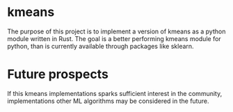 # kmeans
The purpose of this project is to implement a version of kmeans as a python module written in Rust.
The goal is a better performing kmeans module for python, than is currently available through packages like sklearn.

# Future prospects
If this kmeans implementations sparks sufficient interest in the community, implementations other ML algorithms may be considered in the future.
